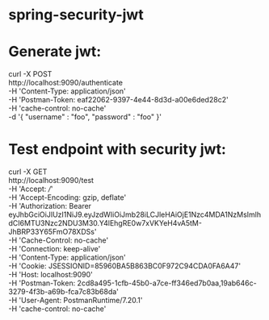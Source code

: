 # spring-security-jwt

# Generate jwt:

curl -X POST \
  http://localhost:9090/authenticate \
  -H 'Content-Type: application/json' \
  -H 'Postman-Token: eaf22062-9397-4e44-8d3d-a00e6ded28c2' \
  -H 'cache-control: no-cache' \
  -d '{ "username" : "foo", "password" : "foo" }'


# Test endpoint with security jwt:


curl -X GET \
  http://localhost:9090/test \
  -H 'Accept: */*' \
  -H 'Accept-Encoding: gzip, deflate' \
  -H 'Authorization: Bearer eyJhbGciOiJIUzI1NiJ9.eyJzdWIiOiJmb28iLCJleHAiOjE1Nzc4MDA1NzMsImlhdCI6MTU3Nzc2NDU3M30.Y4lEhgRE0w7xVKYeH4vA5tM-JhBRP33Y65FmO78XDSs' \
  -H 'Cache-Control: no-cache' \
  -H 'Connection: keep-alive' \
  -H 'Content-Type: application/json' \
  -H 'Cookie: JSESSIONID=85960BA5B863BC0F972C94CDA0FA6A47' \
  -H 'Host: localhost:9090' \
  -H 'Postman-Token: 2cd8a495-1cfb-45b0-a7ce-ff346ed7b0aa,19ab646c-3279-4f3b-a69b-fca7c83b68da' \
  -H 'User-Agent: PostmanRuntime/7.20.1' \
  -H 'cache-control: no-cache'
